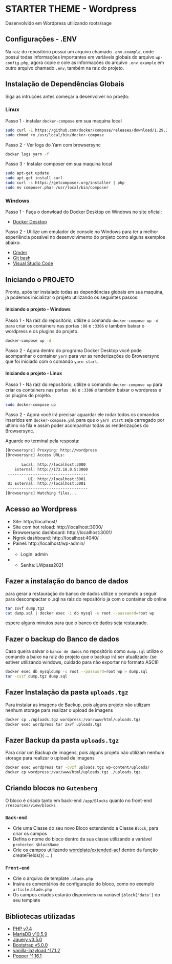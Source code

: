 # STARTER THEME - Wordpress
Desenvolvido em Wordpress utilizando roots/sage

## Configurações - .ENV
Na raiz do repositório possui um arquivo chamado `.env.example`, onde possui todas informações importantes em variáveis globais do arquivo `wp-config.php`, agora copie e cole as informações do arquivo `.env.example` em outro arquivo chamado `.env`, também na raiz do projeto.

## Instalação de Dependências Globais
Siga as intruções antes começar a desenvolver no proejto:

### Linux
Passo 1 - instalar `docker-compose` em sua maquina local
```sh
sudo curl -L https://github.com/docker/compose/releases/download/1.29.2/docker-compose-`uname -s`-`uname -m` -o /usr/local/bin/docker-compose
sudo chmod +x /usr/local/bin/docker-compose
```

Passo 2 - Ver logs do Yarn com browsersync
```sh
docker logs yarn -f
```

Passo 3 - Instalar composer em sua maquina local
```sh
sudo apt-get update
sudo apt-get install curl
sudo curl -s https://getcomposer.org/installer | php
sudo mv composer.phar /usr/local/bin/composer
```

### Windows
Passo 1 - Faça o donwload do Docker Desktop on Windows no site oficial: 
- [Docker Desktop](https://docs.docker.com/docker-for-windows/install/)

Passo 2 - Utilize um emulador de console no Windows para ter a melhor experiência possivel no desenvolvimento do projeto como alguns exemplos abaixo:
- [Cmder](https://cmder.net/)
- [Git bash](https://gitforwindows.org/)
- [Visual Studio Code](https://code.visualstudio.com/Download)

## Iniciando o PROJETO
Pronto, após ter instalado todas as dependências globais em sua maquina, ja podemos inicializar o projeto utilizando os seguintes passos:

#### Iniciando o projeto - Windows
Passo 1 - Na raiz do repositório, utilize o comando `docker-compose up -d` para criar os containers nas portas `:80` e `:3306` e também baixar o wordpress e os plugins do projeto.
```sh
docker-compose up -d
```
Passo 2 - Agora dentro do programa Docker Desktop você pode acompanhar o container `yarn` para ver as renderizações do Browsersync que foi iniciado com o comando `yarn start`.

#### Iniciando o projeto - Linux
Passo 1 - Na raiz do repositório, utilize o comando `docker-compose up` para criar os containers nas portas `:80` e `:3306` e também baixar o wordpress e os plugins do projeto.
```sh
sudo docker-compose up
```
Passo 2 - Agora você irá precisar aguardar ele rodar todos os comandos inseridos em `docker-compose.yml` para que o `yarn start` seja carregado por ultimo na fila e assim poder acompanhar todas as renderizações do Browsersync.

Aguarde no terminal pela resposta:
```sh
[Browsersync] Proxying: http://wordpress
[Browsersync] Access URLs:
 -----------------------------------
       Local: http://localhost:3000
    External: http://172.18.0.5:3000
 -----------------------------------
          UI: http://localhost:3001
 UI External: http://localhost:3001
 -----------------------------------
[Browsersync] Watching files...
```
## Acesso ao Wordpress
- Site: http://localhost/
- Site com hot reload: http://localhost:3000/
- Browsersync dashboard: http://localhost:3001/
- Ngrok dashboard: http://localhost:4040/
- Painel: http://localhost/wp-admin/
- - Login: admin
- - Senha: LWpass2021

## Fazer a instalação do banco de dados
para gerar a restauração do banco de dados utilize o comando a seguir para descompactar o .sql na raiz do repositório ja com o container db online
```sh
tar zxvf dump.tgz
cat dump.sql | docker exec -i db mysql -u root --password=root wp
```
espere alguns minutos para que o banco de dados seja restaurado.

## Fazer o backup do Banco de dados
Caso queira salvar o `banco de dados` no repositório como `dump.sql` utilize o comando a baixo na raiz do projeto que o backup irá ser atualizado: (se estiver utilizando windows, cuidado para não exportar no formato ASCII)
```sh
docker exec db mysqldump -u root --password=root wp > dump.sql
tar -cvzf dump.tgz dump.sql
```

## Fazer Instalação da pasta `uploads.tgz`
Para instalar as imagens de Backup, pois alguns projeto não utilizam nenhum storage para realizar o upload de imagens
```sh
docker cp ./uploads.tgz wordpress:/var/www/html/uploads.tgz
docker exec wordpress tar zxvf uploads.tgz
```

## Fazer Backup da pasta `uploads.tgz`
Para criar um Backup de imagens, pois alguns projeto não utilizam nenhum storage para realizar o upload de imagens
```sh
docker exec wordpress tar -cvzf uploads.tgz wp-content/uploads/
docker cp wordpress:/var/www/html/uploads.tgz ./uploads.tgz
```

## Criando blocos no `Gutenberg`
O bloco é criado tanto em back-end `/app/Blocks` quanto no front-end `/resources/view/blocks`

### `Back-end`
- Crie uma Classe do seu novo Bloco extendendo a Classe `Block`, para criar os campos
- Defina o nome do bloco dentro da sua classe utilizando a variável `protected $blockName`
- Crie os campos utilizando [wordplate/extended-acf](https://github.com/wordplate/extended-acf) dentro da função createFields(){ ... }

### `Front-end`
- Crie o arquivo de template `.blade.php`
- Insira os comentários de configuração do bloco, como no exemplo `article.blade.php`
- Os campos criados estarão disponíveis na variável `$block['data']` do seu template

## Bibliotecas utilizadas
- [PHP v7.4](https://getbootstrap.com/docs/4.5)
- [MariaDB v10.5.9](https://getbootstrap.com/docs/4.5)
- [Jquery v3.5.0](https://getbootstrap.com/docs/4.5)
- [Bootstrap v5.0.0](https://getbootstrap.com/docs/4.5)
- [vanilla-lazyload ^17.1.2](https://www.andreaverlicchi.eu/vanilla-lazyload)
- [Popper ^1.16.1](https://popper.js.org)
